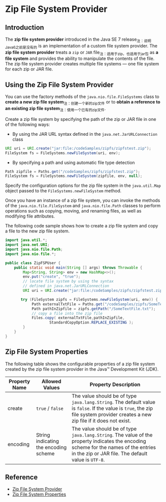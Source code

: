 # Zip File System Provider

## Introduction

The **zip file system provider** introduced in the Java SE 7 release<sub>注：说明Java6之前是没有的</sub> is an implementation of a custom file system provider. The **zip file system provider** treats a `zip` or `JAR` file<sub>注：适用于zip，也适用于jar包</sub> as **a file system** and provides the ability to manipulate the contents of the file. The zip file system provider creates multiple file systems — one file system for each zip or JAR file.

## Using the Zip File System Provider

You can use the factory methods of the `java.nio.file.FileSystems` class to **create a new zip file system**<sub>注：创建一个新的zip文件</sub> or to **obtain a reference to an existing zip file system**<sub>注：使用一个已有的zip文件</sub>.

Create a zip file system by specifying the path of the zip or JAR file in one of the following ways:

- By using the JAR URL syntax defined in the `java.net.JarURLConnection` class

```java
URI uri = URI.create("jar:file:/codeSamples/zipfs/zipfstest.zip");
FileSystem fs = FileSystems.newFileSystem(uri, env);
```

- By specifying a path and using automatic file type detection

```java
Path zipfile = Paths.get("/codeSamples/zipfs/zipfstest.zip");
FileSystem fs = FileSystems.newFileSystem(zipfile, env, null);
```

Specify the configuration options for the zip file system in the `java.util.Map` object passed to the `FileSystems.newFileSystem` method.

Once you have an instance of a zip file system, you can invoke the methods of the `java.nio.file.FileSystem` and `java.nio.file.Path` classes to perform operations such as copying, moving, and renaming files, as well as modifying file attributes.

The following code sample shows how to create a zip file system and copy a file to the new zip file system.

```java
import java.util.*;
import java.net.URI;
import java.nio.file.Path;
import java.nio.file.*;

public class ZipFSPUser {
    public static void main(String [] args) throws Throwable {
        Map<String, String> env = new HashMap<>();
        env.put("create", "true");
        // locate file system by using the syntax
        // defined in java.net.JarURLConnection
        URI uri = URI.create("jar:file:/codeSamples/zipfs/zipfstest.zip");

       try (FileSystem zipfs = FileSystems.newFileSystem(uri, env)) {
            Path externalTxtFile = Paths.get("/codeSamples/zipfs/SomeTextFile.txt");
            Path pathInZipfile = zipfs.getPath("/SomeTextFile.txt");
            // copy a file into the zip file
            Files.copy( externalTxtFile,pathInZipfile,
                    StandardCopyOption.REPLACE_EXISTING );
        }
    }
}
```

## Zip File System Properties

The following table shows the configurable properties of a zip file system created by the zip file system provider in the Java™ Development Kit (JDK).

| **Property Name** | **Allowed Values**                    | **Property Description**                                     |
| -------------------------------------------------- | ------------------------------------- | ------------------------------------------------------------ |
| create                                             | `true` / `false`                      | The value should be of type `java.lang.String`. The default value is `false`. If the value is `true`, the zip file system provider creates a new zip file if it does not exist. |
| encoding                                           | String indicating the encoding scheme | The value should be of type `java.lang.String`. The value of the property indicates the encoding scheme for the names of the entries in the zip or JAR file. The default value is `UTF-8`. |



## Reference

- [Zip File System Provider](https://docs.oracle.com/javase/7/docs/technotes/guides/io/fsp/zipfilesystemprovider.html)
- [Zip File System Properties](https://docs.oracle.com/javase/7/docs/technotes/guides/io/fsp/zipfilesystemproviderprops.html)
